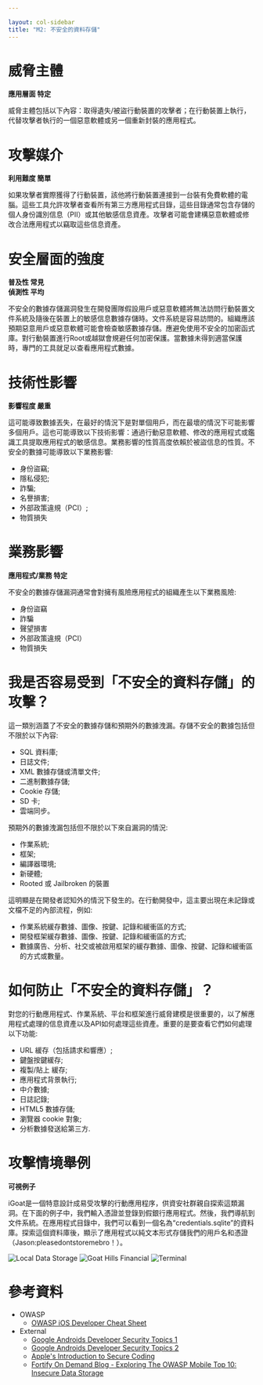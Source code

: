 ```yaml
---

layout: col-sidebar
title: "M2: 不安全的資料存儲"
---
```


# 威脅主體

**應用層面 特定**

威脅主體包括以下內容：取得遺失/被盜行動裝置的攻擊者；在行動裝置上執行，代替攻擊者執行的一個惡意軟體或另一個重新封裝的應用程式。

# 攻擊媒介	

**利用難度 簡單**

如果攻擊者實際獲得了行動裝置，該他將行動裝置連接到一台裝有免費軟體的電腦。這些工具允許攻擊者查看所有第三方應用程式目錄，這些目錄通常包含存儲的個人身份識別信息（PII）或其他敏感信息資產。攻擊者可能會建構惡意軟體或修改合法應用程式以竊取這些信息資產。

#  安全層面的強度

**普及性 常見** <br />
**偵測性 平均**

不安全的數據存儲漏洞發生在開發團隊假設用戶或惡意軟體將無法訪問行動裝置文件系統及隨後在裝置上的敏感信息數據存儲時。文件系統是容易訪問的。組織應該預期惡意用戶或惡意軟體可能會檢查敏感數據存儲。應避免使用不安全的加密函式庫。對行動裝置進行Root或越獄會規避任何加密保護。當數據未得到適當保護時，專門的工具就足以查看應用程式數據。

# 技術性影響

**影響程度 嚴重**

這可能導致數據丟失，在最好的情況下是對單個用戶，而在最壞的情況下可能影響多個用戶。這也可能導致以下技術影響：通過行動惡意軟體、修改的應用程式或鑑識工具提取應用程式的敏感信息。業務影響的性質高度依賴於被盜信息的性質。不安全的數據可能導致以下業務影響:

- 身份盜竊;
- 隱私侵犯;
- 詐騙;
- 名譽損害;
- 外部政策違規（PCI）; 
- 物質損失

# 業務影響
	
**應用程式/業務 特定** 
		

不安全的數據存儲漏洞通常會對擁有風險應用程式的組織產生以下業務風險:

- 身份盜竊
- 詐騙
- 聲望損害
- 外部政策違規（PCI）
- 物質損失

# 我是否容易受到「不安全的資料存儲」的攻擊？

這一類別涵蓋了不安全的數據存儲和預期外的數據洩漏。存儲不安全的數據包括但不限於以下內容:

- SQL 資料庫;
- 日誌文件;
- XML 數據存儲或清單文件;
- 二進制數據存儲;
- Cookie 存儲;
- SD 卡;
- 雲端同步。

預期外的數據洩漏包括但不限於以下來自漏洞的情況:

- 作業系統;
- 框架;
- 編譯器環境;
- 新硬體;
- Rooted 或 Jailbroken 的裝置

這明顯是在開發者認知外的情況下發生的。在行動開發中，這主要出現在未記錄或文檔不足的內部流程，例如:

- 作業系統緩存數據、圖像、按鍵、記錄和緩衝區的方式;
- 開發框架緩存數據、圖像、按鍵、記錄和緩衝區的方式;
- 數據廣告、分析、社交或被啟用框架的緩存數據、圖像、按鍵、記錄和緩衝區的方式或數量。

# 如何防止「不安全的資料存儲」？

對您的行動應用程式、作業系統、平台和框架進行威脅建模是很重要的，以了解應用程式處理的信息資產以及API如何處理這些資產。重要的是要查看它們如何處理以下功能:

- URL 緩存（包括請求和響應）;
- 鍵盤按鍵緩存;
- 複製/貼上 緩存;
- 應用程式背景執行;
- 中介數據;
- 日誌記錄;
- HTML5 數據存儲;
- 瀏覽器 cookie 對象;
- 分析數據發送給第三方.

# 攻擊情境舉例

**可視例子**

iGoat是一個特意設計成易受攻擊的行動應用程序，供資安社群親自探索這類漏洞。在下面的例子中，我們輸入憑證並登錄到假銀行應用程式。然後，我們導航到文件系統。在應用程式目錄中，我們可以看到一個名為“credentials.sqlite”的資料庫。探索這個資料庫後，顯示了應用程式以純文本形式存儲我們的用戶名和憑證（Jason:pleasedontstoremebro！）。

![Local Data Storage](https://wiki.owasp.org/images/6/6d/Screen_Shot_2012-12-19_at_6.34.23_AM.png)
![Goat Hills Financial](https://wiki.owasp.org/images/9/98/Screen_Shot_2012-12-19_at_6.44.51_AM.png)
![Terminal](https://wiki.owasp.org/images/5/5a/Screen_Shot_2012-12-19_at_10.11.15_AM.png)

# 參考資料

- OWASP
  - [OWASP iOS Developer Cheat Sheet](https://www.owasp.org/index.php/IOS_Developer_Cheat_Sheet)
- External
  - [Google Androids Developer Security Topics 1](http://source.android.com/tech/security/)
  - [Google Androids Developer Security Topics 2](http://developer.android.com/training/articles/security-tips.html)
  - [Apple's Introduction to Secure Coding](https://developer.apple.com/library/mac/)
  - [Fortify On Demand Blog - Exploring The OWASP Mobile Top 10: Insecure Data Storage](http://h30499.www3.hp.com/t5/Application-Security-Fortify-on/Exploring-The-OWASP-Mobile-Top-10-M1-Insecure-Data-Storage/ba-p/5904609)